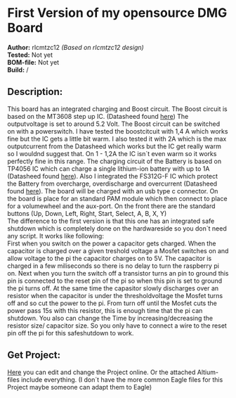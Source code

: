 # First Version of my opensource DMG Board

**Author:** rlcmtzc12 *(Based on rlcmtzc12 design)*  
**Tested:** Not yet  
**BOM-file:** Not yet   
**Build:** /  

## Description:

This board has an integrated charging and Boost circuit. The Boost circuit is based on the MT3608 step up IC. (Datasheed found [here](https://www.olimex.com/Products/Breadboarding/BB-PWR-3608/resources/MT3608.pdf)) The outputvoltage is set to around 5.2 Volt. The Boost circuit can be switched on with a powerswitch. I have tested the boostcitcuit with 1,4 A which works fine but the IC gets a little bit warm. I also tested it with 2A which is the max outputcurrent from the Datasheed which works but the IC get really warm so I wouldnd suggest that. On 1 - 1,2A the IC isn´t even warm so it works perfectly fine in this range. The charging circuit of the Battery is based on TP4056 IC which can charge a single lithium-ion battery with up to 1A (Datasheed found [here](https://www.e-gizmo.net/oc/kits%20documents/TP4056-1A%20Li-ion%20Battery%20Charger/TP4056-1A%20Li-ion%20battery%20charger%20Manual.pdf)). Also I integrated the FS312G-F IC which protect the Battery from overcharge, overdischarge and overcurrent (Datasheed found [here](https://www.ic-fortune.com/upload/Download/FS312F-G-DS-12_EN.pdf)). The board will be charged with an usb type c connector. On the board is place for an standard PAM module which then connect to place for a volumewheel and the aux-port. On the front there are the standard buttons (Up, Down, Left, Right, Start, Select, A, B, X, Y)  
The difference to the first version is that this one has an integrated safe shutdown which is completely done on the hardwareside so you don´t need any script.
It works like following:  
First when you switch on the power a capacitor gets charged. When the capacitor is charged over a given treshold voltage a Mosfet switches on and allow voltage to the pi the capacitor charges on to 5V.
The capacitor is charged in a few miliseconds so there is no delay to turn the raspberry pi on. Next when you turn the switch off a transistor turns an pin to ground this pin is connected to the reset pin of
the pi so when this pin is set to ground the pi turns off. At the same time the capasitor slowly discharges over an resistor when the capacitor is under the thresholdvoltage the Mosfet turns off and so cut the power to the pi.
From turn off until the Mosfet cuts the power pass 15s with this resistor, this is enough time that the pi can shutdown. You also can change the Time by increasing/decreasing the resistor size/ capacitor size. So you only have to
connect a wire to the reset pin off the pi for this safeshutdown to work.

## Get Project:
[Here](https://easyeda.com/editor#id=|1b6bda1489604f5b8086fe82ce4b43ba|fd54b8f932f541aa9ddfa8aae15e51a3) you can edit and change the Project online. Or the attached Altium-files include everything. (I don´t have the more common Eagle files for this Project maybe someone can adapt them to Eagle)
